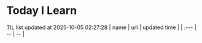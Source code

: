 # Today I Learn 
TIL list updated at 2025-10-05 02:27:28
| name | url | updated time |
| :--- | -- | -- |
